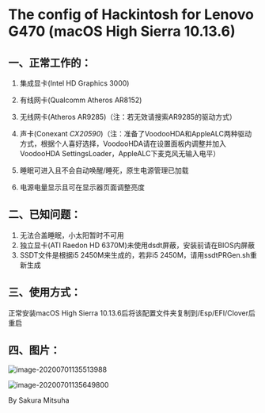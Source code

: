 # The config of Hackintosh for Lenovo G470 (macOS High Sierra 10.13.6)

## 一、正常工作的：

1. 集成显卡(Intel HD Graphics 3000)

2. 有线网卡(Qualcomm Atheros AR8152)

3. 无线网卡(Atheros AR9285)（注：若无效请搜索AR9285的驱动方式）

4. 声卡(Conexant *CX20590*)（注：准备了VoodooHDA和AppleALC两种驱动方式，根据个人喜好选择，VoodooHDA请在设置面板内调整并加入VoodooHDA SettingsLoader，AppleALC下麦克风无输入电平）
5. 睡眠可进入且不会自动唤醒/睡死，原生电源管理已加载
6. 电源电量显示且可在显示器页面调整亮度

## 二、已知问题：

1. 无法合盖睡眠，小太阳暂时不可用
2. 独立显卡(ATI Raedon HD 6370M)未使用dsdt屏蔽，安装前请在BIOS内屏蔽
3. SSDT文件是根据i5 2450M来生成的，若非i5 2450M，请用ssdtPRGen.sh重新生成

## 三、使用方式：

正常安装macOS High Sierra 10.13.6后将该配置文件夹复制到/Esp/EFI/Clover后重启

## 四、图片：

![image-20200701135513988](/Users/marxleaf/Desktop/CLOVER/G470/image-20200701135513988.png)

![image-20200701135649800](/Users/marxleaf/Desktop/CLOVER/G470/image-20200701135649800.png)



By Sakura Mitsuha